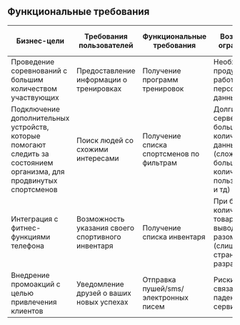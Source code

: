 ## Функциональные требования

| Бизнес-цели                                                                                                         | Требования пользователей                          | Функциональные требования                | Возможные ограничения                                                                                      | Зависимости от других систем                    |
|---------------------------------------------------------------------------------------------------------------------|---------------------------------------------------|------------------------------------------|------------------------------------------------------------------------------------------------------------|-------------------------------------------------|
| Проведение соревнований с большим количеством участвующих                                                           | Предоставление информации о тренировках           | Получение программ тренировок            | Необходимо продумать работу с персональными данными                                                        | Контракты и виды взаимодействия между сервисами |
| Подключение дополнительных устройств, которые помогают следить за состоянием организма, для продвинутых спортсменов | Поиск людей со схожими интересами                 | Получение списка спортсменов по фильтрам | Долгий ответ сервера из-за большого количества данных (сложный sql, большое количество пользователей и тд) |                                                 |
| Интеграция с фитнес-функциями телефона                                                                              | Возможность указания своего спортивного инвентаря | Получение списка инвентаря               | При большом количестве товаров нельзя выводить их разом (слишком страница разрастется)                     |                                                 |
| Внедрение промоакций с целью привлечения клиентов                                                                   | Уведомление друзей о ваших новых успехах          | Отправка пушей/sms/электронных писем     | Риски, связанные с падением сервисов                                                                       |                                                 |

